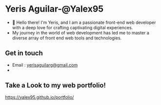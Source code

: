 # Yeris Aguilar-@Yalex95
- 👋 Hello there! I'm Yeris, and I am a passionate front-end web developer with a deep love for crafting captivating digital experiences.
- My journey in the world of web development has led me to master a diverse array of front end web tools and technologies.
  
## Get in touch
- Email : yerisaguilarg@gmail.com
- 
## Take a Look to my web portfolio!
https://yalex95.github.io/portfolio/
